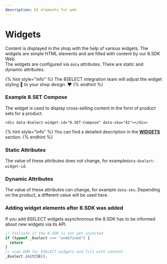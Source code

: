```yaml
---
description: UI elements for web
---
```


# Widgets

Content is displayed in the shop with the help of various widgets. The widgets are simple HTML elements and are filled with content by our 8.SDK Web.  
The widgets are configured via `data` attributes. There are static and dynamic attributes.

{% hint style="info" %}
The 8SELECT integration team will adjust the widget styling 🎨 to your shop design. ❤️ 
{% endhint %}

### Example 8.SET Compose

The widget is used to display cross-selling content in the form of product sets for a product.

```markup
<div data-8select-widget-id="8.SET-Compose" data-sku="42"></div>
```

{% hint style="info" %}
You can find a detailed description in the [**WIDGETS**](https://docs.8select.io/widgets/) section.
{% endhint %}

### Static Attributes

The value of these attributes does not change, for example`data-8select-widget-id`.

### Dynamic Attributes

The value of these attributes can change, for example `data-sku`. Depending on the product, a different value will be used here.

### Adding widget elements after 8.SDK was added

If you add 8SELECT widgets asynchronous the 8.SDK has to be informed about new widgets via its API.

```javascript
// failsafe if the 8.SDK is not yet injected
if (typeof _8select === "undefined") {
  return
}
// scan DOM for 8SELECT widgets and fill with content
_8select.initCSE();
```

